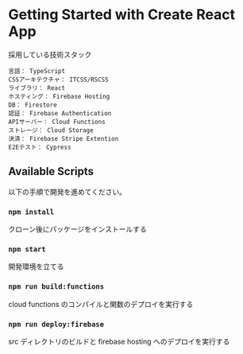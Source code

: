 # Getting Started with Create React App

採用している技術スタック

```
言語： TypeScript
CSSアーキテクチャ： ITCSS/RSCSS
ライブラリ： React
ホスティング： Firebase Hosting
DB： Firestore
認証： Firebase Authentication
APIサーバー： Cloud Functions
ストレージ： Cloud Storage
決済： Firebase Stripe Extention
E2Eテスト： Cypress
```

## Available Scripts

以下の手順で開発を進めてください。

### `npm install`

クローン後にパッケージをインストールする

### `npm start`

開発環境を立てる

### `npm run build:functions`

cloud functions のコンパイルと関数のデプロイを実行する

### `npm run deploy:firebase`

src ディレクトリのビルドと firebase hosting へのデプロイを実行する

